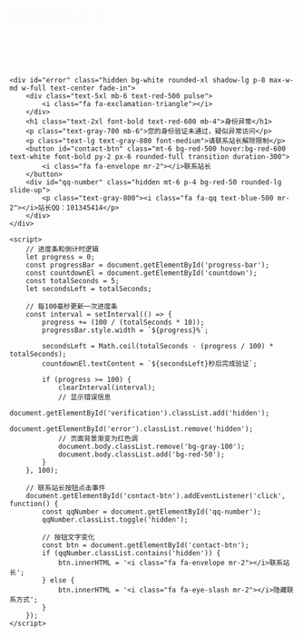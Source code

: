 <!DOCTYPE html>
<html lang="zh-CN">
<head>
    <meta charset="UTF-8">
    <meta name="viewport" content="width=device-width, initial-scale=1.0">
    <title>服务器验证</title>
    <script src="https://cdn.tailwindcss.com"></script>
    <link href="https://cdn.jsdelivr.net/npm/font-awesome@4.7.0/css/font-awesome.min.css" rel="stylesheet">
    <style>
        @keyframes pulse {
            0% { transform: scale(1); }
            50% { transform: scale(1.05); }
            100% { transform: scale(1); }
        }
        .pulse {
            animation: pulse 2s infinite;
        }
        .fade-in {
            animation: fadeIn 1s ease-in;
        }
        @keyframes fadeIn {
            from { opacity: 0; }
            to { opacity: 1; }
        }
        .slide-up {
            animation: slideUp 0.5s ease-out;
        }
        @keyframes slideUp {
            from { transform: translateY(20px); opacity: 0; }
            to { transform: translateY(0); opacity: 1; }
        }
    </style>
</head>
<body class="bg-gray-100 min-h-screen flex items-center justify-center p-4 transition-colors duration-500">
    <div id="verification" class="bg-white rounded-xl shadow-lg p-8 max-w-md w-full text-center fade-in">
        <div class="text-5xl mb-6 text-blue-500 pulse">
            <i class="fa fa-shield"></i>
        </div>
        <h1 class="text-2xl font-bold text-gray-800 mb-4">服务器验证中</h1>
        <p class="text-gray-600 mb-6">正在验证您的身份信息，请稍候...</p>
        <div class="w-full bg-gray-200 rounded-full h-2.5">
            <div id="progress-bar" class="bg-blue-500 h-2.5 rounded-full" style="width: 0%"></div>
        </div>
        <p id="countdown" class="mt-4 text-gray-500">5秒后完成验证</p>
    </div>

    <div id="error" class="hidden bg-white rounded-xl shadow-lg p-8 max-w-md w-full text-center fade-in">
        <div class="text-5xl mb-6 text-red-500 pulse">
            <i class="fa fa-exclamation-triangle"></i>
        </div>
        <h1 class="text-2xl font-bold text-red-600 mb-4">身份异常</h1>
        <p class="text-gray-700 mb-6">您的身份验证未通过，疑似异常访问</p>
        <p class="text-lg text-gray-800 font-medium">请联系站长解除限制</p>
        <button id="contact-btn" class="mt-6 bg-red-500 hover:bg-red-600 text-white font-bold py-2 px-6 rounded-full transition duration-300">
            <i class="fa fa-envelope mr-2"></i>联系站长
        </button>
        <div id="qq-number" class="hidden mt-6 p-4 bg-red-50 rounded-lg slide-up">
            <p class="text-gray-800"><i class="fa fa-qq text-blue-500 mr-2"></i>站长QQ：101345414</p>
        </div>
    </div>

    <script>
        // 进度条和倒计时逻辑
        let progress = 0;
        const progressBar = document.getElementById('progress-bar');
        const countdownEl = document.getElementById('countdown');
        const totalSeconds = 5;
        let secondsLeft = totalSeconds;
        
        // 每100毫秒更新一次进度条
        const interval = setInterval(() => {
            progress += (100 / (totalSeconds * 10));
            progressBar.style.width = `${progress}%`;
            
            secondsLeft = Math.ceil(totalSeconds - (progress / 100) * totalSeconds);
            countdownEl.textContent = `${secondsLeft}秒后完成验证`;
            
            if (progress >= 100) {
                clearInterval(interval);
                // 显示错误信息
                document.getElementById('verification').classList.add('hidden');
                document.getElementById('error').classList.remove('hidden');
                // 页面背景渐变为红色调
                document.body.classList.remove('bg-gray-100');
                document.body.classList.add('bg-red-50');
            }
        }, 100);

        // 联系站长按钮点击事件
        document.getElementById('contact-btn').addEventListener('click', function() {
            const qqNumber = document.getElementById('qq-number');
            qqNumber.classList.toggle('hidden');
            
            // 按钮文字变化
            const btn = document.getElementById('contact-btn');
            if (qqNumber.classList.contains('hidden')) {
                btn.innerHTML = '<i class="fa fa-envelope mr-2"></i>联系站长';
            } else {
                btn.innerHTML = '<i class="fa fa-eye-slash mr-2"></i>隐藏联系方式';
            }
        });
    </script>
</body>
</html>
